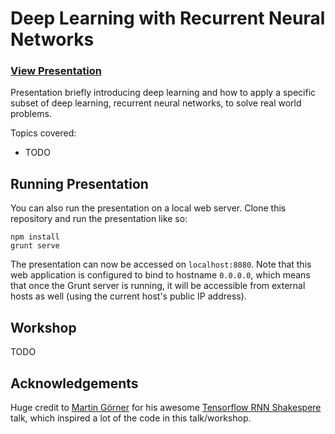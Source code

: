 # Deep Learning with Recurrent Neural Networks

### [View Presentation](http://donaldwhyte.github.io/deep-learning-with-rnns/)

Presentation briefly introducing deep learning and how to apply a specific subset of deep learning, recurrent neural networks, to solve real world problems.

Topics covered:

* TODO

## Running Presentation

You can also run the presentation on a local web server. Clone this repository and run the presentation like so:

```
npm install
grunt serve
```

The presentation can now be accessed on `localhost:8080`. Note that this web application is configured to bind to hostname `0.0.0.0`, which means that once the Grunt server is running, it will be accessible from external hosts as well (using the current host's public IP address).

## Workshop

TODO

## Acknowledgements

Huge credit to [Martin Görner](https://github.com/martin-gorner/) for his awesome [Tensorflow RNN Shakespere](https://github.com/martin-gorner/tensorflow-rnn-shakespeare) talk, which inspired a lot of the code in this talk/workshop.
